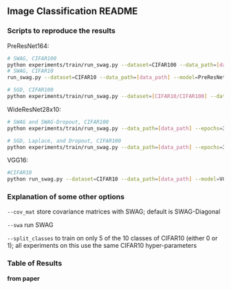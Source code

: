 ## Image Classification README

### Scripts to reproduce the results

PreResNet164:
```bash
# SWAG, CIFAR100
python experiments/train/run_swag.py --dataset=CIFAR100 --data_path=[data_path] --model=PreResNet164 --epochs=300 --lr_init=0.1 --wd=3e-4 --swa --swa_start=161 --swa_lr=0.05 --dir=[dir] --cov_mat
# SWAG, CIFAR10
run_swag.py --dataset=CIFAR10 --data_path=[data_path] --model=PreResNet110 --epochs=300 --lr_init=0.1 --wd=3e-4 --swa --swa_start=126 --swa_lr=0.05 --cov_mat --dir=[dir] --use_test

# SGD, CIFAR100
python experiments/train/run_swag.py --dataset=[CIFAR10/CIFAR100] --data_path=[data_path] --model=PreResNet164 --epochs=300 --lr_init=0.1 --wd=3e-4 --use_test
```

WideResNet28x10:
```bash
# SWAG and SWAG-Dropout, CIFAR100
python experiments/train/run_swag.py --data_path=[data_path] --epochs=300 --dataset=[CIFAR100/CIFAR10] --save_freq=300 --model=WideResNet28x10 --lr_init=0.1 --wd=5e-4 --swa --swa_start=161 --swa_lr=0.05 --cov_mat --use_test --dir=[dir]

# SGD, Laplace, and Dropout, CIFAR100
python experiments/train/run_swag.py --data_path=[data_path] --epochs=300 --dataset=[CIFAR100/CIFAR10] --save_freq=300 --seed=2 --model=WideResNet28x10 --lr_init=0.1 --wd=5e-4 --use_test --dir=[dir]
```

VGG16:
```bash
#CIFAR10
python run_swag.py --dataset=CIFAR10 --data_path=[data_path] --model=VGG16 --epochs=300 --lr_init=0.05 --wd=3e-4 --dir=[dir] --use_test
```
### Explanation of some other options

`--cov_mat` store covariance matrices with SWAG; default is SWAG-Diagonal

`--swa` run SWAG

`--split_classes` to train on only 5 of the 10 classes of CIFAR10 (either 0 or 1); all experiments on this use the same CIFAR10 hyper-parameters

### Table of Results

**from paper**